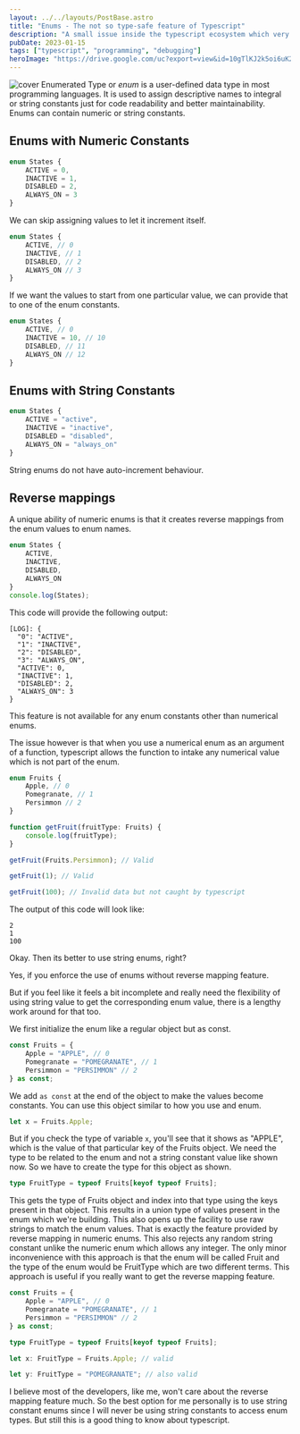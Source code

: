 ```yaml
---
layout: ../../layouts/PostBase.astro
title: "Enums - The not so type-safe feature of Typescript"
description: "A small issue inside the typescript ecosystem which very few people notice."
pubDate: 2023-01-15
tags: ["typescript", "programming", "debugging"]
heroImage: "https://drive.google.com/uc?export=view&id=10gTlKJ2k5oi6uK20q-0867dbBqExFEBa"
---
```

![cover](https://drive.google.com/uc?export=view&id=10gTlKJ2k5oi6uK20q-0867dbBqExFEBa)
Enumerated Type or *enum* is a user-defined data type in most programming languages.
It is used to assign descriptive names to integral or string constants just for 
code readability and better maintainability. Enums can contain numeric or string constants.

## Enums with Numeric Constants
```typescript
enum States {
    ACTIVE = 0,
    INACTIVE = 1,
    DISABLED = 2,
    ALWAYS_ON = 3
}
```
We can skip assigning values to let it increment itself.
```typescript
enum States {
    ACTIVE, // 0
    INACTIVE, // 1
    DISABLED, // 2
    ALWAYS_ON // 3
}
```
If we want the values to start from one particular value, we can provide that to 
one of the enum constants.
```typescript
enum States {
    ACTIVE, // 0
    INACTIVE = 10, // 10
    DISABLED, // 11
    ALWAYS_ON // 12
}
```

## Enums with String Constants
```typescript
enum States {
    ACTIVE = "active",
    INACTIVE = "inactive",
    DISABLED = "disabled",
    ALWAYS_ON = "always_on"
}
```
String enums do not have auto-increment behaviour.

## Reverse mappings
A unique ability of numeric enums is that it creates reverse mappings from the 
enum values to enum names.
```typescript
enum States {
    ACTIVE,
    INACTIVE,
    DISABLED,
    ALWAYS_ON
}
console.log(States);
```
This code will provide the following output:
```
[LOG]: {
  "0": "ACTIVE",
  "1": "INACTIVE",
  "2": "DISABLED",
  "3": "ALWAYS_ON",
  "ACTIVE": 0,
  "INACTIVE": 1,
  "DISABLED": 2,
  "ALWAYS_ON": 3
}
```
This feature is not available for any enum constants other than numerical enums.

The issue however is that when you use a numerical enum as an argument of a function, 
typescript allows the function to intake any numerical value which is not part of the 
enum.
```typescript
enum Fruits {
    Apple, // 0
    Pomegranate, // 1
    Persimmon // 2
}

function getFruit(fruitType: Fruits) {
    console.log(fruitType);
}

getFruit(Fruits.Persimmon); // Valid

getFruit(1); // Valid

getFruit(100); // Invalid data but not caught by typescript
```
The output of this code will look like:
```
2
1
100
```

Okay. Then its better to use string enums, right?

Yes, if you enforce the use of enums without reverse mapping feature.

But if you feel like it feels a bit incomplete and really need the flexibility 
of using string value to get the corresponding enum value, there is a lengthy 
work around for that too.

We first initialize the enum like a regular object but as const.
```typescript
const Fruits = {
    Apple = "APPLE", // 0
    Pomegranate = "POMEGRANATE", // 1
    Persimmon = "PERSIMMON" // 2
} as const;
```
We add `as const` at the end of the object to make the values become constants.
You can use this object similar to how you use and enum.
```typescript
let x = Fruits.Apple;
```
But if you check the type of variable `x`, you'll see that it shows as "APPLE", 
which is the value of that particular key of the Fruits object. We need the type 
to be related to the enum and not a string constant value like shown now.
So we have to create the type for this object as shown.
```typescript
type FruitType = typeof Fruits[keyof typeof Fruits];
```
This gets the type of Fruits object and index into that type using the keys present 
in that object. This results in a union type of values present in the enum which we're
building. This also opens up the facility to use raw strings to match the enum values.
That is exactly the feature provided by reverse mapping in numeric enums. This also rejects 
any random string constant unlike the numeric enum which allows any integer.
The only minor inconvenience with this approach is that the enum will be called Fruit and
the type of the enum would be FruitType which are two different terms. 
This approach is useful if you really want to get the reverse mapping feature. 
```typescript
const Fruits = {
    Apple = "APPLE", // 0
    Pomegranate = "POMEGRANATE", // 1
    Persimmon = "PERSIMMON" // 2
} as const;

type FruitType = typeof Fruits[keyof typeof Fruits];

let x: FruitType = Fruits.Apple; // valid

let y: FruitType = "POMEGRANATE"; // also valid
```

I believe most of the developers, like me, won't care about the reverse mapping feature much.
So the best option for me personally is to use string constant enums since I will 
never be using string constants to access enum types. But still this is a good thing 
to know about typescript.
